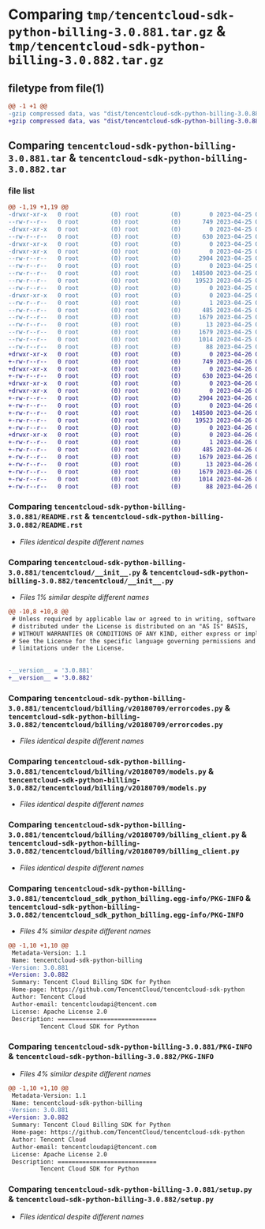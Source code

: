 # Comparing `tmp/tencentcloud-sdk-python-billing-3.0.881.tar.gz` & `tmp/tencentcloud-sdk-python-billing-3.0.882.tar.gz`

## filetype from file(1)

```diff
@@ -1 +1 @@
-gzip compressed data, was "dist/tencentcloud-sdk-python-billing-3.0.881.tar", last modified: Tue Apr 25 00:22:32 2023, max compression
+gzip compressed data, was "dist/tencentcloud-sdk-python-billing-3.0.882.tar", last modified: Wed Apr 26 02:51:31 2023, max compression
```

## Comparing `tencentcloud-sdk-python-billing-3.0.881.tar` & `tencentcloud-sdk-python-billing-3.0.882.tar`

### file list

```diff
@@ -1,19 +1,19 @@
-drwxr-xr-x   0 root         (0) root         (0)        0 2023-04-25 00:22:32.000000 tencentcloud-sdk-python-billing-3.0.881/
--rw-r--r--   0 root         (0) root         (0)      749 2023-04-25 00:22:32.000000 tencentcloud-sdk-python-billing-3.0.881/README.rst
-drwxr-xr-x   0 root         (0) root         (0)        0 2023-04-25 00:22:32.000000 tencentcloud-sdk-python-billing-3.0.881/tencentcloud/
--rw-r--r--   0 root         (0) root         (0)      630 2023-04-25 00:22:32.000000 tencentcloud-sdk-python-billing-3.0.881/tencentcloud/__init__.py
-drwxr-xr-x   0 root         (0) root         (0)        0 2023-04-25 00:22:32.000000 tencentcloud-sdk-python-billing-3.0.881/tencentcloud/billing/
-drwxr-xr-x   0 root         (0) root         (0)        0 2023-04-25 00:22:32.000000 tencentcloud-sdk-python-billing-3.0.881/tencentcloud/billing/v20180709/
--rw-r--r--   0 root         (0) root         (0)     2904 2023-04-25 00:22:32.000000 tencentcloud-sdk-python-billing-3.0.881/tencentcloud/billing/v20180709/errorcodes.py
--rw-r--r--   0 root         (0) root         (0)        0 2023-04-25 00:22:32.000000 tencentcloud-sdk-python-billing-3.0.881/tencentcloud/billing/v20180709/__init__.py
--rw-r--r--   0 root         (0) root         (0)   148500 2023-04-25 00:22:32.000000 tencentcloud-sdk-python-billing-3.0.881/tencentcloud/billing/v20180709/models.py
--rw-r--r--   0 root         (0) root         (0)    19523 2023-04-25 00:22:32.000000 tencentcloud-sdk-python-billing-3.0.881/tencentcloud/billing/v20180709/billing_client.py
--rw-r--r--   0 root         (0) root         (0)        0 2023-04-25 00:22:32.000000 tencentcloud-sdk-python-billing-3.0.881/tencentcloud/billing/__init__.py
-drwxr-xr-x   0 root         (0) root         (0)        0 2023-04-25 00:22:32.000000 tencentcloud-sdk-python-billing-3.0.881/tencentcloud_sdk_python_billing.egg-info/
--rw-r--r--   0 root         (0) root         (0)        1 2023-04-25 00:22:32.000000 tencentcloud-sdk-python-billing-3.0.881/tencentcloud_sdk_python_billing.egg-info/dependency_links.txt
--rw-r--r--   0 root         (0) root         (0)      485 2023-04-25 00:22:32.000000 tencentcloud-sdk-python-billing-3.0.881/tencentcloud_sdk_python_billing.egg-info/SOURCES.txt
--rw-r--r--   0 root         (0) root         (0)     1679 2023-04-25 00:22:32.000000 tencentcloud-sdk-python-billing-3.0.881/tencentcloud_sdk_python_billing.egg-info/PKG-INFO
--rw-r--r--   0 root         (0) root         (0)       13 2023-04-25 00:22:32.000000 tencentcloud-sdk-python-billing-3.0.881/tencentcloud_sdk_python_billing.egg-info/top_level.txt
--rw-r--r--   0 root         (0) root         (0)     1679 2023-04-25 00:22:32.000000 tencentcloud-sdk-python-billing-3.0.881/PKG-INFO
--rw-r--r--   0 root         (0) root         (0)     1014 2023-04-25 00:22:32.000000 tencentcloud-sdk-python-billing-3.0.881/setup.py
--rw-r--r--   0 root         (0) root         (0)       88 2023-04-25 00:22:32.000000 tencentcloud-sdk-python-billing-3.0.881/setup.cfg
+drwxr-xr-x   0 root         (0) root         (0)        0 2023-04-26 02:51:31.000000 tencentcloud-sdk-python-billing-3.0.882/
+-rw-r--r--   0 root         (0) root         (0)      749 2023-04-26 02:51:31.000000 tencentcloud-sdk-python-billing-3.0.882/README.rst
+drwxr-xr-x   0 root         (0) root         (0)        0 2023-04-26 02:51:31.000000 tencentcloud-sdk-python-billing-3.0.882/tencentcloud/
+-rw-r--r--   0 root         (0) root         (0)      630 2023-04-26 02:51:31.000000 tencentcloud-sdk-python-billing-3.0.882/tencentcloud/__init__.py
+drwxr-xr-x   0 root         (0) root         (0)        0 2023-04-26 02:51:31.000000 tencentcloud-sdk-python-billing-3.0.882/tencentcloud/billing/
+drwxr-xr-x   0 root         (0) root         (0)        0 2023-04-26 02:51:31.000000 tencentcloud-sdk-python-billing-3.0.882/tencentcloud/billing/v20180709/
+-rw-r--r--   0 root         (0) root         (0)     2904 2023-04-26 02:51:31.000000 tencentcloud-sdk-python-billing-3.0.882/tencentcloud/billing/v20180709/errorcodes.py
+-rw-r--r--   0 root         (0) root         (0)        0 2023-04-26 02:51:31.000000 tencentcloud-sdk-python-billing-3.0.882/tencentcloud/billing/v20180709/__init__.py
+-rw-r--r--   0 root         (0) root         (0)   148500 2023-04-26 02:51:31.000000 tencentcloud-sdk-python-billing-3.0.882/tencentcloud/billing/v20180709/models.py
+-rw-r--r--   0 root         (0) root         (0)    19523 2023-04-26 02:51:31.000000 tencentcloud-sdk-python-billing-3.0.882/tencentcloud/billing/v20180709/billing_client.py
+-rw-r--r--   0 root         (0) root         (0)        0 2023-04-26 02:51:31.000000 tencentcloud-sdk-python-billing-3.0.882/tencentcloud/billing/__init__.py
+drwxr-xr-x   0 root         (0) root         (0)        0 2023-04-26 02:51:31.000000 tencentcloud-sdk-python-billing-3.0.882/tencentcloud_sdk_python_billing.egg-info/
+-rw-r--r--   0 root         (0) root         (0)        1 2023-04-26 02:51:31.000000 tencentcloud-sdk-python-billing-3.0.882/tencentcloud_sdk_python_billing.egg-info/dependency_links.txt
+-rw-r--r--   0 root         (0) root         (0)      485 2023-04-26 02:51:31.000000 tencentcloud-sdk-python-billing-3.0.882/tencentcloud_sdk_python_billing.egg-info/SOURCES.txt
+-rw-r--r--   0 root         (0) root         (0)     1679 2023-04-26 02:51:31.000000 tencentcloud-sdk-python-billing-3.0.882/tencentcloud_sdk_python_billing.egg-info/PKG-INFO
+-rw-r--r--   0 root         (0) root         (0)       13 2023-04-26 02:51:31.000000 tencentcloud-sdk-python-billing-3.0.882/tencentcloud_sdk_python_billing.egg-info/top_level.txt
+-rw-r--r--   0 root         (0) root         (0)     1679 2023-04-26 02:51:31.000000 tencentcloud-sdk-python-billing-3.0.882/PKG-INFO
+-rw-r--r--   0 root         (0) root         (0)     1014 2023-04-26 02:51:31.000000 tencentcloud-sdk-python-billing-3.0.882/setup.py
+-rw-r--r--   0 root         (0) root         (0)       88 2023-04-26 02:51:31.000000 tencentcloud-sdk-python-billing-3.0.882/setup.cfg
```

### Comparing `tencentcloud-sdk-python-billing-3.0.881/README.rst` & `tencentcloud-sdk-python-billing-3.0.882/README.rst`

 * *Files identical despite different names*

### Comparing `tencentcloud-sdk-python-billing-3.0.881/tencentcloud/__init__.py` & `tencentcloud-sdk-python-billing-3.0.882/tencentcloud/__init__.py`

 * *Files 1% similar despite different names*

```diff
@@ -10,8 +10,8 @@
 # Unless required by applicable law or agreed to in writing, software
 # distributed under the License is distributed on an "AS IS" BASIS,
 # WITHOUT WARRANTIES OR CONDITIONS OF ANY KIND, either express or implied.
 # See the License for the specific language governing permissions and
 # limitations under the License.
 
 
-__version__ = '3.0.881'
+__version__ = '3.0.882'
```

### Comparing `tencentcloud-sdk-python-billing-3.0.881/tencentcloud/billing/v20180709/errorcodes.py` & `tencentcloud-sdk-python-billing-3.0.882/tencentcloud/billing/v20180709/errorcodes.py`

 * *Files identical despite different names*

### Comparing `tencentcloud-sdk-python-billing-3.0.881/tencentcloud/billing/v20180709/models.py` & `tencentcloud-sdk-python-billing-3.0.882/tencentcloud/billing/v20180709/models.py`

 * *Files identical despite different names*

### Comparing `tencentcloud-sdk-python-billing-3.0.881/tencentcloud/billing/v20180709/billing_client.py` & `tencentcloud-sdk-python-billing-3.0.882/tencentcloud/billing/v20180709/billing_client.py`

 * *Files identical despite different names*

### Comparing `tencentcloud-sdk-python-billing-3.0.881/tencentcloud_sdk_python_billing.egg-info/PKG-INFO` & `tencentcloud-sdk-python-billing-3.0.882/tencentcloud_sdk_python_billing.egg-info/PKG-INFO`

 * *Files 4% similar despite different names*

```diff
@@ -1,10 +1,10 @@
 Metadata-Version: 1.1
 Name: tencentcloud-sdk-python-billing
-Version: 3.0.881
+Version: 3.0.882
 Summary: Tencent Cloud Billing SDK for Python
 Home-page: https://github.com/TencentCloud/tencentcloud-sdk-python
 Author: Tencent Cloud
 Author-email: tencentcloudapi@tencent.com
 License: Apache License 2.0
 Description: ============================
         Tencent Cloud SDK for Python
```

### Comparing `tencentcloud-sdk-python-billing-3.0.881/PKG-INFO` & `tencentcloud-sdk-python-billing-3.0.882/PKG-INFO`

 * *Files 4% similar despite different names*

```diff
@@ -1,10 +1,10 @@
 Metadata-Version: 1.1
 Name: tencentcloud-sdk-python-billing
-Version: 3.0.881
+Version: 3.0.882
 Summary: Tencent Cloud Billing SDK for Python
 Home-page: https://github.com/TencentCloud/tencentcloud-sdk-python
 Author: Tencent Cloud
 Author-email: tencentcloudapi@tencent.com
 License: Apache License 2.0
 Description: ============================
         Tencent Cloud SDK for Python
```

### Comparing `tencentcloud-sdk-python-billing-3.0.881/setup.py` & `tencentcloud-sdk-python-billing-3.0.882/setup.py`

 * *Files identical despite different names*

